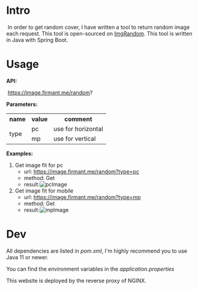 # Intro

​	In order to get random cover, I have written a tool to return random image each request. This tool is open-sourced on [ImgRandom](https://github.com/demogest/ImgRandom). This tool is written in Java with Spring Boot.



# Usage

**API:**

​		https://image.firmant.me/random?

**Parameters:**

<table>
    <tr>
        <th text-align="center">name</th>
        <th text-align="center">value</th>
        <th text-align="center">comment</th>
    </tr>
    <tr>
        <td rowspan="2" text-align="center">type</td>
        <td text-align="center">pc</td>
        <td text-align="center">use for horizontal</td>
    </tr>
    <tr>
        <td text-align="center">mp</td>
        <td text-align="center">use for vertical</td>
    </tr>
</table>

**Examples:**

1. Get image fit for pc
    - url: https://image.firmant.me/random?type=pc
    - method: Get
    - result:![pcImage](https://image.firmant.me/random?type=pc)
2. Get image fit for mobile
    - url: https://image.firmant.me/random?type=mp
    - method: Get
    - result:![mpImage](https://image.firmant.me/random?type=mp)



# Dev

All dependencies are listed in *pom.xml*, I'm highly recommend you to use Java 11 or newer.

You can find the environment variables in the *application.properties*

This website is deployed by the reverse proxy of NGINX.